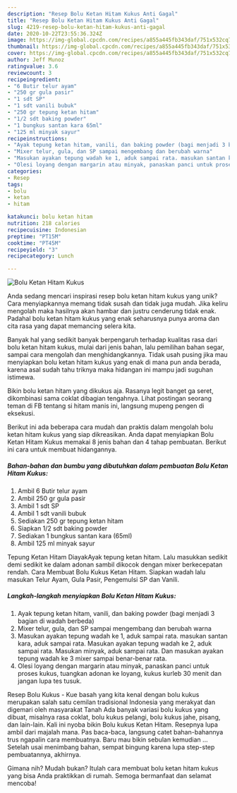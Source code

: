 ```yaml
---
description: "Resep Bolu Ketan Hitam Kukus Anti Gagal"
title: "Resep Bolu Ketan Hitam Kukus Anti Gagal"
slug: 4219-resep-bolu-ketan-hitam-kukus-anti-gagal
date: 2020-10-22T23:55:36.324Z
image: https://img-global.cpcdn.com/recipes/a855a445fb343daf/751x532cq70/bolu-ketan-hitam-kukus-foto-resep-utama.jpg
thumbnail: https://img-global.cpcdn.com/recipes/a855a445fb343daf/751x532cq70/bolu-ketan-hitam-kukus-foto-resep-utama.jpg
cover: https://img-global.cpcdn.com/recipes/a855a445fb343daf/751x532cq70/bolu-ketan-hitam-kukus-foto-resep-utama.jpg
author: Jeff Munoz
ratingvalue: 3.6
reviewcount: 3
recipeingredient:
- "6 Butir telur ayam"
- "250 gr gula pasir"
- "1 sdt SP"
- "1 sdt vanili bubuk"
- "250 gr tepung ketan hitam"
- "1/2 sdt baking powder"
- "1 bungkus santan kara 65ml"
- "125 ml minyak sayur"
recipeinstructions:
- "Ayak tepung ketan hitam, vanili, dan baking powder (bagi menjadi 3 bagian di wadah berbeda)"
- "Mixer telur, gula, dan SP sampai mengembang dan berubah warna"
- "Masukan ayakan tepung wadah ke 1, aduk sampai rata. masukan santan kara, aduk sampai rata. Masukan ayakan tepung wadah ke 2, aduk sampai rata. Masukan minyak, aduk sampai rata. Dan masukan ayakan tepung wadah ke 3 mixer sampai benar-benar rata."
- "Olesi loyang dengan margarin atau minyak, panaskan panci untuk proses kukus, tuangkan adonan ke loyang, kukus kurleb 30 menit dan jangan lupa tes tusuk."
categories:
- Resep
tags:
- bolu
- ketan
- hitam

katakunci: bolu ketan hitam 
nutrition: 218 calories
recipecuisine: Indonesian
preptime: "PT15M"
cooktime: "PT45M"
recipeyield: "3"
recipecategory: Lunch

---
```



![Bolu Ketan Hitam Kukus](https://img-global.cpcdn.com/recipes/a855a445fb343daf/751x532cq70/bolu-ketan-hitam-kukus-foto-resep-utama.jpg)

Anda sedang mencari inspirasi resep bolu ketan hitam kukus yang unik? Cara menyiapkannya memang tidak susah dan tidak juga mudah. Jika keliru mengolah maka hasilnya akan hambar dan justru cenderung tidak enak. Padahal bolu ketan hitam kukus yang enak seharusnya punya aroma dan cita rasa yang dapat memancing selera kita.

Banyak hal yang sedikit banyak berpengaruh terhadap kualitas rasa dari bolu ketan hitam kukus, mulai dari jenis bahan, lalu pemilihan bahan segar, sampai cara mengolah dan menghidangkannya. Tidak usah pusing jika mau menyiapkan bolu ketan hitam kukus yang enak di mana pun anda berada, karena asal sudah tahu triknya maka hidangan ini mampu jadi suguhan istimewa.

Bikin bolu ketan hitam yang dikukus aja. Rasanya legit banget ga seret, dikombinasi sama coklat dibagian tengahnya. Lihat postingan seorang teman di FB tentang si hitam manis ini, langsung mupeng pengen di eksekusi.


Berikut ini ada beberapa cara mudah dan praktis dalam mengolah bolu ketan hitam kukus yang siap dikreasikan. Anda dapat menyiapkan Bolu Ketan Hitam Kukus memakai 8 jenis bahan dan 4 tahap pembuatan. Berikut ini cara untuk membuat hidangannya.

<!--inarticleads1-->

##### Bahan-bahan dan bumbu yang dibutuhkan dalam pembuatan Bolu Ketan Hitam Kukus:

1. Ambil 6 Butir telur ayam
1. Ambil 250 gr gula pasir
1. Ambil 1 sdt SP
1. Ambil 1 sdt vanili bubuk
1. Sediakan 250 gr tepung ketan hitam
1. Siapkan 1/2 sdt baking powder
1. Sediakan 1 bungkus santan kara (65ml)
1. Ambil 125 ml minyak sayur


Tepung Ketan Hitam DiayakAyak tepung ketan hitam. Lalu masukkan sedikit demi sedikit ke dalam adonan sambil dikocok dengan mixer berkecepatan rendah. Cara Membuat Bolu Kukus Ketan Hitam. Siapkan wadah lalu masukan Telur Ayam, Gula Pasir, Pengemulsi SP dan Vanili. 

<!--inarticleads2-->

##### Langkah-langkah menyiapkan Bolu Ketan Hitam Kukus:

1. Ayak tepung ketan hitam, vanili, dan baking powder (bagi menjadi 3 bagian di wadah berbeda)
1. Mixer telur, gula, dan SP sampai mengembang dan berubah warna
1. Masukan ayakan tepung wadah ke 1, aduk sampai rata. masukan santan kara, aduk sampai rata. Masukan ayakan tepung wadah ke 2, aduk sampai rata. Masukan minyak, aduk sampai rata. Dan masukan ayakan tepung wadah ke 3 mixer sampai benar-benar rata.
1. Olesi loyang dengan margarin atau minyak, panaskan panci untuk proses kukus, tuangkan adonan ke loyang, kukus kurleb 30 menit dan jangan lupa tes tusuk.


Resep Bolu Kukus - Kue basah yang kita kenal dengan bolu kukus merupakan salah satu cemilan tradisional Indonesia yang merakyat dan digemari oleh masyarakat Tanah Ada banyak variasi bolu kukus yang dibuat, misalnya rasa coklat, bolu kukus pelangi, bolu kukus jahe, pisang, dan lain-lain. Kali ini nyoba bikin Bolu kukus Ketan Hitam. Resepnya lupa ambil dari majalah mana. Pas baca-baca, langsung catet bahan-bahannya trus ngapalin cara membuatnya. Baru mau bikin sebulan kemudian … Setelah usai menimbang bahan, sempat bingung karena lupa step-step pembuatannya, akhirnya. 

Gimana nih? Mudah bukan? Itulah cara membuat bolu ketan hitam kukus yang bisa Anda praktikkan di rumah. Semoga bermanfaat dan selamat mencoba!
